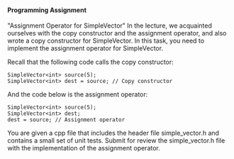 #### Programming Assignment
"Assignment Operator for SimpleVector"
In the lecture, we acquainted ourselves with the copy constructor and the assignment operator, and also wrote a copy constructor for SimpleVector. In this task, you need to implement the assignment operator for SimpleVector.

Recall that the following code calls the copy constructor:

```
SimpleVector<int> source(5);
SimpleVector<int> dest = source; // Copy constructor
```

And the code below is the assignment operator:

```
SimpleVector<int> source(5);
SimpleVector<int> dest;
dest = source; // Assignment operator
```

You are given a cpp file that includes the header file simple_vector.h and contains a small set of unit tests. Submit for review the simple_vector.h file with the implementation of the assignment operator.
